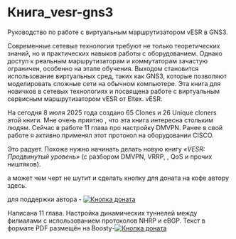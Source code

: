 # Книга_vesr-gns3
Руководство по работе с виртуальным маршрутизатором vESR  в GNS3.

Современные сетевые технологии требуют не только теоретических знаний, но и практических навыков работы с оборудованием. Однако доступ к реальным маршрутизаторам и коммутаторам зачастую ограничен, особенно на этапе обучения. Выходом становится использование виртуальных сред, таких как GNS3, которые позволяют моделировать сложные сети на обычном компьютере.
Эта книга для новичков в сетевых технологиях и посвящена работе с виртуальным сервисным маршрутизатором vESR от Eltex. vESR. 


На сегодня 8 июля 2025 года создано 65 Clones  и 26 Unique cloners этой книги. Мне очень приятно , что эта  книга интересна стольким людям.
Сейчас в работе 11 глава про настройку DMVPN. Ранее в свой работе я активно применял этот протокол на оборудовании CISCO.

Это радует. Похоже нужно начинать делать новую книгу  *«VESR: Продвинутый уровень»* (с разбором DMVPN, VRRP, , QoS и прочих ништяков).  

а может чем черт не шутит и сделать кнопку для доната на кофе автору здесь.

для поддержки автора - [![Кнопка доната](https://img.shields.io/badge/Поддержать_автора-Boosty-6c5ce7)](https://boosty.to/rinatxf/donate)

Написана 11 глава. Настройка динамических туннелей между филиалами с использованием протоколов NHRP и eBGP. Текст в формате PDF размещён на Boosty-[![Кнопка доната](https://img.shields.io/badge/Загрузить_текст_с-Boosty-6c5ce7)](https://boosty.to/rinatxf/posts/5f4f7eb0-97ca-4a32-8970-30e22abfd186?share=success_publish_link)
